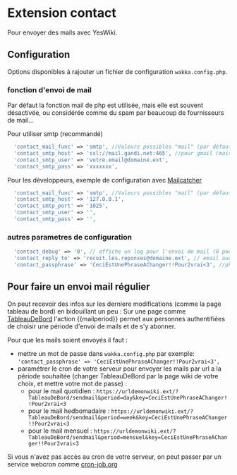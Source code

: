 # Extension contact

Pour envoyer des mails avec YesWiki.

## Configuration

Options disponibles à rajouter un fichier de configuration `wakka.config.php`.

### fonction d'envoi de mail

Par défaut la fonction mail de php est utilisée, mais elle est souvent désactivée, ou considérée comme du spam par beaucoup de fournisseurs de mail...

Pour utiliser smtp (recommandé)

```php
  'contact_mail_func' => 'smtp', //Valeurs possibles "mail" (par défaut), "sendmail" ou "smtp"
  'contact_smtp_host' => 'ssl://mail.gandi.net:465', //pour gmail (mais pas bio..) : 'ssl://smtp.gmail.com:465'
  'contact_smtp_user' => 'votre.email@domaine.ext',
  'contact_smtp_pass' => 'xxxxxxx',

```

Pour les développeurs, exemple de configuration avec [Mailcatcher](https://github.com/sj26/mailcatcher)

```php
  'contact_mail_func' => 'smtp', //Valeurs possibles "mail" (par défaut), "sendmail" ou "smtp"
  'contact_smtp_host' => '127.0.0.1',
  'contact_smtp_port' => '1025',
  'contact_smtp_user' => '',
  'contact_smtp_pass' => '',

```

### autres parametres de configuration

```php
  'contact_debug' => '0', // affiche un log pour l'envoi de mail (0 pour rien (par défaut), 1 pour normal, 2 pour détaillé)
  'contact_reply_to' => 'recoit.les.reponses@domaine.ext', // email auquel on répond quand on recoit un mail et qu'on clique répondre
  'contact_passphrase' => 'CeciEstUnePhraseAChanger!!Pour2vrai<3', //phrase passée en url pour envoyer des emails périodiques (voir plus bas)

```

## Pour faire un envoi mail régulier

On peut recevoir des infos sur les derniere modifications (comme la page tableau de bord) en bidouillant un peu :
Sur une page comme [TableauDeBord](https://yeswiki.net/?TableauDeBord) l'action {{mailperiod}} permet aux personnes authentifiées de choisir une période d'envoi de mails et de s'y abonner.

Pour que les mails soient envoyés il faut :

- mettre un mot de passe dans `wakka.config.php` par exemple: `'contact_passphrase' => 'CeciEstUnePhraseAChanger!!Pour2vrai<3',`
- paramétrer le cron de votre serveur pour envoyer les mails par url a la période souhaitée (changer TableauDeBord par la page wiki de votre choix, et mettre votre mot de passe) :  
  - pour le mail quotidien  : `https://urldemonwiki.ext/?TableauDeBord/sendmail&period=day&key=CeciEstUnePhraseAChanger!!Pour2vrai<3`
  - pour le mail hedbomadaire  : `https://urldemonwiki.ext/?TableauDeBord/sendmail&period=week&key=CeciEstUnePhraseAChanger!!Pour2vrai<3`
  - pour le mail mensuel  : `https://urldemonwiki.ext/?TableauDeBord/sendmail&period=mensuel&key=CeciEstUnePhraseAChanger!!Pour2vrai<3`

Si vous n'avez pas accès au cron de votre serveur, on peut passer par un service webcron comme [cron-job.org](https://cron-job.org)
